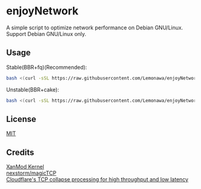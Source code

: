# enjoyNetwork
A simple script to optimize network performance on Debian GNU/Linux.  
Support Debian GNU/Linux only.  
## Usage
Stable(BBR+fq)(Recommended):
```bash
bash <(curl -sSL https://raw.githubusercontent.com/Lemonawa/enjoyNetwork/main/main.sh)
```  
Unstable(BBR+cake):
```bash
bash <(curl -sSL https://raw.githubusercontent.com/Lemonawa/enjoyNetwork/main/testing.sh)
```
## License
[MIT](https://choosealicense.com/licenses/mit/)
## Credits
[XanMod Kernel](https://xanmod.org/)  
[nexstorm/magicTCP](https://github.com/nexstorm/magicTCP)  
[Cloudflare's TCP collapse processing for high throughput and low latency](https://blog.cloudflare.com/optimizing-tcp-for-high-throughput-and-low-latency)  
